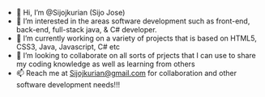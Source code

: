 - 👋 Hi, I’m @Sijojkurian (Sijo Jose)
- 👀 I’m interested in the areas software development such as front-end, back-end, full-stack java, & C# developer.  
- 🌱 I’m currently working on a variety of projects that is based on HTML5, CSS3, Java, Javascript, C# etc
- 💞️ I’m looking to collaborate on all sorts of prjects that I can use to share my coding knowledge as well as learning from others
- 📫 Reach me at Sijojkurian@gmail.com for collaboration and other software development needs!!!

<!---
Sijojkurian/Sijojkurian is a ✨ advanced software developer in the making ✨ repository because its `README.md` (this file) appears on your GitHub profile.
You can click the Preview link to take a look at your changes.
--->
